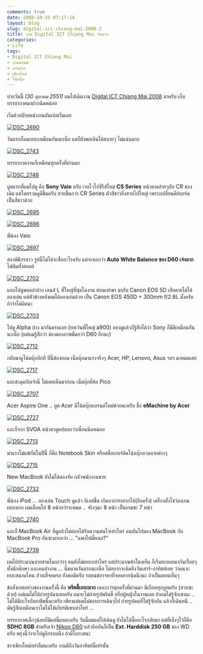 ```yaml
---
comments: true
date: 2008-10-31 07:17:14
layout: blog
slug: digital-ict-chiang-mai-2008-2
title: งาน Digital ICT Chiang Mai วันแรก
categories:
- Life
tags:
- Digital ICT Chiang Mai
- งานคอมพ์
- ภาพถ่าย
- เชียงใหม่
- โน้ตบุ๊ก
---
```


บ่ายวันนี้ _(30 ตุลาคม 2551)_ ผมไปเดินงาน [Digital ICT Chiang Mai 2008](http://www.armno.in.th/20081024/digital-ict-chiang-mai-2008) มาครับ เก็บบรรยากาศมาฝากนิดหน่อย

เริ่มด้วยป้ายหน้างานอันเบ้อเริ่มเลย

[![DSC_2690](http://www.armno.in.th/wp-content/uploads/2008/10/dsc-2690-thumb.jpg)](http://www.armno.in.th/wp-content/uploads/2008/10/dsc-2690.jpg)

วันแรกก็คนเยอะเหมือนกันนะเนี่ย แต่ก็ยังพอเดินได้สบายๆ ไม่แน่นมาก

[![DSC_2743](http://www.armno.in.th/wp-content/uploads/2008/10/dsc-2743-thumb.jpg)](http://www.armno.in.th/wp-content/uploads/2008/10/dsc-2743.jpg)

บรรยากาศงานก็เหมือนทุกครั้งที่ผ่านมา

[![DSC_2748](http://www.armno.in.th/wp-content/uploads/2008/10/dsc-2748-thumb.jpg)](http://www.armno.in.th/wp-content/uploads/2008/10/dsc-2748.jpg)

บูตแรกที่ผมไปดู คือ **Sony Vaio** ครับ เจอไวโอ้ซีรีส์ใหม่ **CS Series** หน้าตาคล้ายๆกับ CR ของเดิม แต่โดยรวมดูดีขึ้นครับ สวยขึ้นกว่า CR Series ตัวสีขาวยิ่งสวยไปใหญ่ เพราะเปลี่ยนคีย์บอร์ดเป็นสีขาวด้วย

[![DSC_2695](http://www.armno.in.th/wp-content/uploads/2008/10/dsc-2695-thumb.jpg)](http://www.armno.in.th/wp-content/uploads/2008/10/dsc-2695.jpg)

[![DSC_2696](http://www.armno.in.th/wp-content/uploads/2008/10/dsc-2696-thumb.jpg)](http://www.armno.in.th/wp-content/uploads/2008/10/dsc-2696.jpg)

พี่น้อง Vaio 

[![DSC_2697](http://www.armno.in.th/wp-content/uploads/2008/10/dsc-2697-thumb.jpg)](http://www.armno.in.th/wp-content/uploads/2008/10/dsc-2697.jpg)

สองพิธีกรสาว รูปนี้ไม่ได้จะสื่ออะไรครับ แค่จะบอกว่า **Auto White Balance ของ D60 เจ๋งมาก** ไฟส้มทั้งฮอลล์

[![DSC_2702](http://www.armno.in.th/wp-content/uploads/2008/10/dsc-2702-thumb.jpg)](http://www.armno.in.th/wp-content/uploads/2008/10/dsc-2702.jpg)

แอบไปดูพอลล่าบ้าง เลนส์ L ที่ใหญ่ที่สุดในงาน ท่อนเท่าขา มากับ Canon EOS 5D เสียดายไม่ได้ลองเล่น แต่ตัวข้างหลังผมได้ลองเล่นด้วย เป็น Canon EOS 450D + 300mm f/2.8L มั้งครับ ถ้าจำไม่ผิดนะ

[![DSC_2703](http://www.armno.in.th/wp-content/uploads/2008/10/dsc-2703-thumb.jpg)](http://www.armno.in.th/wp-content/uploads/2008/10/dsc-2703.jpg)

ไปดู Alpha บ้าง มากันครบเลย (ยกเว้นพี่ใหญ่ a900) ลองดูแล้วก็รู้สึกได้ว่า Sony ก็มีดีเหมือนกันนะเนี่ย (แต่ผมรู้สึกว่า ช่องมองภาพมืดกว่า D60 อีกนะ)

[![DSC_2712](http://www.armno.in.th/wp-content/uploads/2008/10/dsc-2712-thumb.jpg)](http://www.armno.in.th/wp-content/uploads/2008/10/dsc-2712.jpg)

กลับมาดูโน้ตบุ๊กอีกที ปีนี้ต้องยอม เน็ตบุ๊กมาแรงจริงๆ Acer, HP, Lenovo, Asus ฯลฯ มาหมดเลย

[![DSC_2717](http://www.armno.in.th/wp-content/uploads/2008/10/dsc-2717-thumb.jpg)](http://www.armno.in.th/wp-content/uploads/2008/10/dsc-2717.jpg)

และสะดุดกับเจ้านี่ ไม่เคยเห็นมาก่อน เน็ตบุ๊กยี่ห้อ Pico

[![DSC_2707](http://www.armno.in.th/wp-content/uploads/2008/10/dsc-2707-thumb.jpg)](http://www.armno.in.th/wp-content/uploads/2008/10/dsc-2707.jpg)

Acer Aspire One .. บูต Acer มีโน้ตบุ๊กแบรนด์ใหม่ด้วยนะครับ ชื่อ **eMachine by Acer**

[![DSC_2727](http://www.armno.in.th/wp-content/uploads/2008/10/dsc-2727-thumb.jpg)](http://www.armno.in.th/wp-content/uploads/2008/10/dsc-2727.jpg)

และก็จาก SVOA หน้าตาดูแปลกกว่าเพื่อนนิดหน่อย

[![DSC_2713](http://www.armno.in.th/wp-content/uploads/2008/10/dsc-2713-thumb.jpg)](http://www.armno.in.th/wp-content/uploads/2008/10/dsc-2713.jpg)

มาแรงไม่แพ้กันในปีนี้ ก็คือ Notebook Skin หรือสติ๊กเกอร์ติดโน้ตบุ๊กลวดลายต่างๆ 

[![DSC_2715](http://www.armno.in.th/wp-content/uploads/2008/10/dsc-2715-thumb.jpg)](http://www.armno.in.th/wp-content/uploads/2008/10/dsc-2715.jpg)

New MacBook ยังไม่ได้ลองจับ กลัวพนักงานขาย

[![DSC_2732](http://www.armno.in.th/wp-content/uploads/2008/10/dsc-2732-thumb.jpg)](http://www.armno.in.th/wp-content/uploads/2008/10/dsc-2732.jpg)

พี่น้อง iPod … ลองเล่น Touch ดูแล้ว กิเลสขึ้น เกิดอาการอยากได้(อีกครั้ง) เครื่องตั้งโชว์ลงเกมเยอะมาก ผมเลื่อนไป 8 หน้ากว่าจะหมด .. จริงๆนะ 8 หน้า เป็นเกมซะ 7 หน้า

[![DSC_2740](http://www.armno.in.th/wp-content/uploads/2008/10/dsc-2740-thumb.jpg)](http://www.armno.in.th/wp-content/uploads/2008/10/dsc-2740.jpg)

และก็ MacBook Air ที่ดูแล้วไม่ค่อยได้รับความสนใจเท่าไหร่ คนหันไปมอง MacBook กับ MacBook Pro กันซะมากกว่า … "แพงไปมั้ยเธอ?"

[![DSC_2739](http://www.armno.in.th/wp-content/uploads/2008/10/dsc-2739-thumb.jpg)](http://www.armno.in.th/wp-content/uploads/2008/10/dsc-2739.jpg)

ผมไปประมาณบ่ายสามโมงกว่าๆ คนยังไม่เยอะเท่าไหร่ แต่ประมาณห้าโมงเย็น ก็เริ่มทะยอยมากันเรื่อยๆ ทั้งนักศึกษา และคนทำงาน … นี่ขนาดวันแรกนะเนี่ย ไม่อยากจะคิดถึงวันเสาร์-อาทิตย์เลย ว่าคนจะเยอะขนาดไหน ส่วนที่จอดรถ ยังพอมีครับ รถยนต์อาจหาที่จอดยากนิดนึงนะ ถ้าเป็นตอนเย็นๆ

ข้อสังเกตอย่างของงานครั้งนี้ คือ **พริตตี้เยอะมาก** เยอะกว่าทุกครั้งที่ผ่านมา มีเกือบทุกบูทครับ (สวยซะด้วย) แต่ผมไม่ได้ถ่ายรูปมาเลยครับ ผมจะไม่ถ่ายรูปพริตตี้ หรือผู้หญิงในงานเลย ถ้าผมไม่รู้จักเขานะ .. ไม่ได้มีอะไรกับอาชีพนี้นะครับ เพียงแต่ผมไม่ชอบการเดินๆไป ถ่ายรูปคนที่ไม่รู้จักกัน แล้วก็เดินหนี .. มันรู้สึกเหมือนเราไม่ได้ให้เกียรติเขาเท่าไหร่ … 

บรรยากาศเล็กๆน้อยก็มีแค่นี้แหละครับ วันนี้ผมแค่ไปเดินดู ยังไม่ได้ซื้ออะไรกลับมา แต่ที่เล็งๆไว้ก็คือ **SDHC 8GB** สำหรับเจ้า [Nikon D60](http://www.armno.in.th/content/nikon-d60) แล้วอีกอันก็เป็น **Ext. Harddisk 250 GB** ของ WD ครับ พรุ่งนี้ว่าจะไปดูอีกรอบนึง ถ้ามีโอกาสนะ

ชาวเชียงใหม่อย่าลืมนะครับ งานมีถึงวันอาทิตย์นี้เท่านั้น